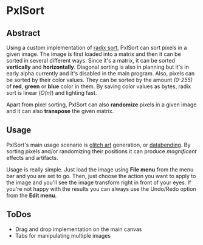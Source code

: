 PxlSort
=======

Abstract
--------
Using a custom implementation of [radix sort](http://en.wikipedia.org/wiki/Radix_sort), PxlSort can sort pixels in a given image. The image is first loaded into a matrix and then it can be sorted in several different ways. Since it's a matrix, it can be sorted **vertically** and **horizontally**. Diagonal sorting is also in planning but it's in early alpha currently and it's disabled in the main program. 
Also, pixels can be sorted by their color values. They can be sorted by the amount *(0-255)* of **red**, **green** or **blue** color in them. By saving color values as bytes, radix sort is linear (*O(n)*) and lighting fast. 

Apart from pixel sorting, PxlSort can also **randomize** pixels in a given image and it can also **transpose** the given matrix.


Usage
-----
PxlSort's main usage scenario is [glitch art](http://en.wikipedia.org/wiki/Glitch_art) generation, or [databending](http://en.wikipedia.org/wiki/Databending). By sorting pixels and/or randomizing their positions it can produce *magnificent* effects and artifacts.

Usage is really simple. Just load the image using **File menu** from the menu bar and you are set to go. Then, just choose the action you want to apply to the image and you'll see the image transform right in front of your eyes. If you're not happy with the results you can always use the Undo/Redo option from the **Edit menu**.


ToDos
-----
* Drag and drop implementation on the main canvas
* Tabs for manipulating multiple images

